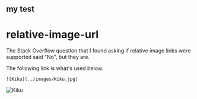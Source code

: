 ## my test

# relative-image-url
The Stack Overflow question that I found asking if relative image links were supported said "No", but they are.

The following link is what's used below.

    ![Kiku](../images/Kiku.jpg)

![Kiku](../images/Kiku.jpg)
